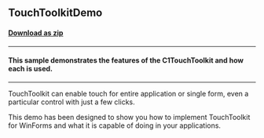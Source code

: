 ## TouchToolkitDemo
#### [Download as zip](https://minhaskamal.github.io/DownGit/#/home?url=https://github.com/GrapeCity/ComponentOne-WinForms-Samples/tree/master/NetFramework\WinForms\CS\TouchDemo)
____
#### This sample demonstrates the features of the C1TouchToolkit and how each is used.
____
TouchToolkit can enable touch for entire application  or single form, even a particular control with just a few clicks. 

This demo has been designed to show you how to implement TouchToolkit for WinForms and what it is capable of doing in your applications. 